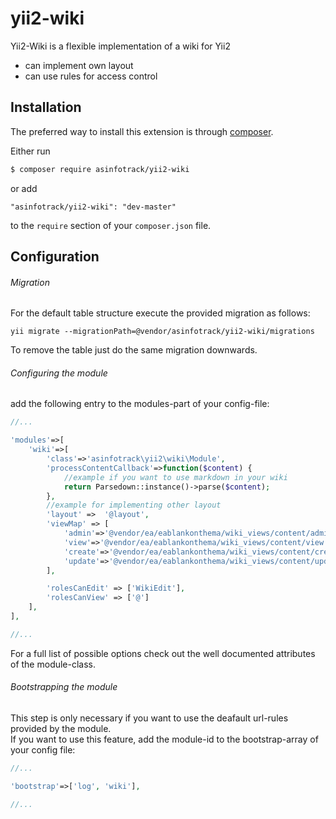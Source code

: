 # yii2-wiki
Yii2-Wiki is a flexible implementation of a wiki for Yii2
 - can implement own layout
 - can use rules for access control

## Installation
The preferred way to install this extension is through [composer](http://getcomposer.org/download/).

Either run

```bash
$ composer require asinfotrack/yii2-wiki
```

or add

```
"asinfotrack/yii2-wiki": "dev-master"
```

to the `require` section of your `composer.json` file.


## Configuration

###### Migration
For the default table structure execute the provided migration as follows:

	yii migrate --migrationPath=@vendor/asinfotrack/yii2-wiki/migrations

To remove the table just do the same migration downwards.

###### Configuring the module
add the following entry to the modules-part of your config-file:

```php
//...

'modules'=>[
	'wiki'=>[
		'class'=>'asinfotrack\yii2\wiki\Module',
		'processContentCallback'=>function($content) {
			//example if you want to use markdown in your wiki
			return Parsedown::instance()->parse($content);
		},
		//example for implementing other layout
        'layout' =>  '@layout',
        'viewMap' => [
            'admin'=>'@vendor/ea/eablankonthema/wiki_views/content/admin',
            'view'=>'@vendor/ea/eablankonthema/wiki_views/content/view',
            'create'=>'@vendor/ea/eablankonthema/wiki_views/content/create',
            'update'=>'@vendor/ea/eablankonthema/wiki_views/content/update',
        ],

        'rolesCanEdit' => ['WikiEdit'],
        'rolesCanView' => ['@']
	],
],

//...
```

For a full list of possible options check out the well documented attributes of the module-class.

###### Bootstrapping the module
This step is only necessary if you want to use the deafault url-rules provided by the module.  
If you want to use this feature, add the module-id to the bootstrap-array of your config file:

```php
//...

'bootstrap'=>['log', 'wiki'],

//...

```
